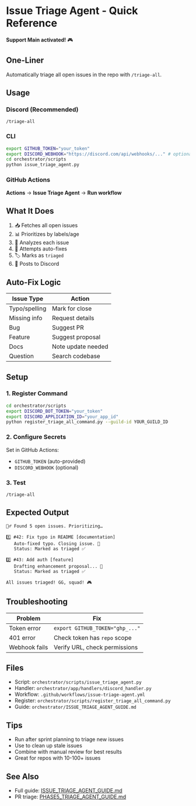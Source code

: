 # Issue Triage Agent - Quick Reference

**Support Main activated!** 🎮

## One-Liner

Automatically triage all open issues in the repo with `/triage-all`.

## Usage

### Discord (Recommended)
```
/triage-all
```

### CLI
```bash
export GITHUB_TOKEN="your_token"
export DISCORD_WEBHOOK="https://discord.com/api/webhooks/..." # optional
cd orchestrator/scripts
python issue_triage_agent.py
```

### GitHub Actions
**Actions** → **Issue Triage Agent** → **Run workflow**

## What It Does

1. 📥 Fetches all open issues
2. 📊 Prioritizes by labels/age
3. 🧠 Analyzes each issue
4. 🤖 Attempts auto-fixes
5. 🏷️ Marks as `triaged`
6. 📝 Posts to Discord

## Auto-Fix Logic

| Issue Type | Action |
|------------|--------|
| Typo/spelling | Mark for close |
| Missing info | Request details |
| Bug | Suggest PR |
| Feature | Suggest proposal |
| Docs | Note update needed |
| Question | Search codebase |

## Setup

### 1. Register Command
```bash
cd orchestrator/scripts
export DISCORD_BOT_TOKEN="your_token"
export DISCORD_APPLICATION_ID="your_app_id"
python register_triage_all_command.py --guild-id YOUR_GUILD_ID
```

### 2. Configure Secrets
Set in GitHub Actions:
- `GITHUB_TOKEN` (auto-provided)
- `DISCORD_WEBHOOK` (optional)

### 3. Test
```
/triage-all
```

## Expected Output

```
🕵️‍♂️ Found 5 open issues. Prioritizing…

1️⃣ #42: Fix typo in README [documentation]
   Auto-fixed typo. Closing issue. 📝
   Status: Marked as triaged ✅

2️⃣ #43: Add auth [feature]
   Drafting enhancement proposal... 🚀
   Status: Marked as triaged ✅

All issues triaged! GG, squad! 🎮
```

## Troubleshooting

| Problem | Fix |
|---------|-----|
| Token error | `export GITHUB_TOKEN="ghp_..."` |
| 401 error | Check token has `repo` scope |
| Webhook fails | Verify URL, check permissions |

## Files

- Script: `orchestrator/scripts/issue_triage_agent.py`
- Handler: `orchestrator/app/handlers/discord_handler.py`
- Workflow: `.github/workflows/issue-triage-agent.yml`
- Register: `orchestrator/scripts/register_triage_all_command.py`
- Guide: `orchestrator/ISSUE_TRIAGE_AGENT_GUIDE.md`

## Tips

- Run after sprint planning to triage new issues
- Use to clean up stale issues
- Combine with manual review for best results
- Great for repos with 10-100+ issues

## See Also

- Full guide: [ISSUE_TRIAGE_AGENT_GUIDE.md](ISSUE_TRIAGE_AGENT_GUIDE.md)
- PR triage: [PHASE5_TRIAGE_AGENT_GUIDE.md](PHASE5_TRIAGE_AGENT_GUIDE.md)
